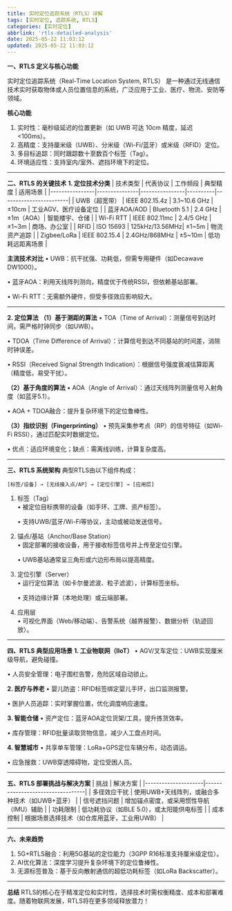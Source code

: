 ```yaml
---
title: 实时定位追踪系统（RTLS）详解
tags: [实时定位, 追踪系统, RTLS]
categories: [实时定位]
abbrlink: 'rtls-detailed-analysis'
date: 2025-05-22 11:03:12
updated: 2025-05-22 11:03:12
---
```


**一、RTLS 定义与核心功能**

实时定位追踪系统（Real-Time Location System, RTLS） 是一种通过无线通信技术实时获取物体或人员位置信息的系统，广泛应用于工业、医疗、物流、安防等领域。

**核心功能**
1. 实时性：毫秒级延迟的位置更新（如 UWB 可达 10cm 精度，延迟 <100ms）。
2. 高精度：支持厘米级（UWB）、分米级（Wi-Fi/蓝牙）或米级（RFID）定位。
3. 多目标追踪：同时跟踪数十至数百个标签（Tag）。
4. 环境适应性：支持室内/室外、遮挡环境下的定位。

---

**二、RTLS 的关键技术**
**1. 定位技术分类**
| 技术类型       | 代表协议      | 工作频段       | 典型精度 | 适用场景               |
|----------------|---------------|----------------|----------|------------------------|
| UWB（超宽带） | IEEE 802.15.4z | 3.1~10.6 GHz   | ±10cm    | 工业AGV、医疗设备定位  |
| 蓝牙AOA/AOD | Bluetooth 5.1 | 2.4 GHz        | ±1m（AOA）| 智能楼宇、仓储         |
| Wi-Fi RTT   | IEEE 802.11mc | 2.4/5 GHz      | ±1~3m    | 商场、办公室           |
| RFID        | ISO 15693     | 125kHz/13.56MHz| ±1~5m    | 物流资产追踪           |
| Zigbee/LoRa | IEEE 802.15.4 | 2.4GHz/868MHz  | ±5~10m   | 低功耗远距离场景       |

**主流技术对比**
• UWB：抗干扰强、功耗低，但需专用硬件（如Decawave DW1000）。

• 蓝牙AOA：利用天线阵列测向，精度优于传统RSSI，但依赖基站部署。

• Wi-Fi RTT：无需额外硬件，但受多径效应影响较大。


---

**2. 定位算法**
**（1）基于测距的算法**
• TOA（Time of Arrival）：测量信号到达时间，需严格时钟同步（如UWB）。

• TDOA（Time Difference of Arrival）：计算信号到达不同基站的时间差，消除时钟误差。

• RSSI（Received Signal Strength Indication）：根据信号强度衰减估算距离（精度低，易受干扰）。


**（2）基于角度的算法**
• AOA（Angle of Arrival）：通过天线阵列测量信号入射角度（如蓝牙5.1）。

• AOA + TDOA融合：提升复杂环境下的定位鲁棒性。


**（3）指纹识别（Fingerprinting）**
• 预先采集参考点（RP）的信号特征（如Wi-Fi RSSI），通过匹配实时数据定位。

• 优点：适应环境变化；缺点：需离线训练，计算复杂度高。


---

**三、RTLS 系统架构**
典型RTLS由以下组件构成：

```
[标签/设备] → [无线接入点/AP] → [定位引擎] → [应用层]
```

1. 标签（Tag）  
   • 被定位目标携带的设备（如手环、工牌、资产标签）。

   • 支持UWB/蓝牙/Wi-Fi等协议，主动或被动发送信号。


2. 锚点/基站（Anchor/Base Station）  
   • 固定部署的接收设备，用于接收标签信号并上传至定位引擎。

   • UWB基站通常呈三角形或六边形布局以提高精度。


3. 定位引擎（Server）  
   • 运行定位算法（如卡尔曼滤波、粒子滤波），计算标签坐标。

   • 支持边缘计算（本地处理）或云端部署。


4. 应用层  
   • 可视化界面（Web/移动端）、告警系统（越界报警）、数据分析（轨迹回放）。


---

**四、RTLS 典型应用场景**
**1. 工业物联网（IIoT）**
• AGV/叉车定位：UWB实现厘米级导航，避免碰撞。

• 人员安全管理：电子围栏告警，危险区域自动锁止。


**2. 医疗与养老**
• 婴儿防盗：RFID标签绑定婴儿手环，出口监测报警。

• 医护人员追踪：实时掌握位置，优化调度响应速度。


**3. 智能仓储**
• 资产定位：蓝牙AOA定位货架/工具，提升拣货效率。

• 库存管理：RFID批量读取货物信息，减少人工盘点时间。


**4. 智慧城市**
• 共享单车管理：LoRa+GPS定位车辆分布，动态调运。

• 应急搜救：UWB穿透障碍物，定位受困人员。


---

**五、RTLS 部署挑战与解决方案**
| 挑战                | 解决方案                          |
|---------------------|----------------------------------|
| 多径效应干扰    | 使用UWB+天线阵列，或融合多种技术（如UWB+蓝牙） |
| 信号遮挡问题    | 增加锚点密度，或采用惯性导航（IMU）辅助 |
| 功耗限制        | 低功耗协议（如BLE 5.0），或太阳能供电标签 |
| 成本控制        | 根据场景选择技术（如仓库用蓝牙，工业用UWB） |

---

**六、未来趋势**
1. 5G+RTLS融合：利用5G基站的定位能力（3GPP R16标准支持厘米级定位）。
2. AI优化算法：深度学习提升复杂环境下的定位鲁棒性。
3. 无源标签普及：基于反向散射通信的超低功耗标签（如LoRa Backscatter）。

---

**总结**
RTLS的核心在于精准定位和实时性，选择技术时需权衡精度、成本和部署难度。随着物联网发展，RTLS将在更多领域释放潜力！